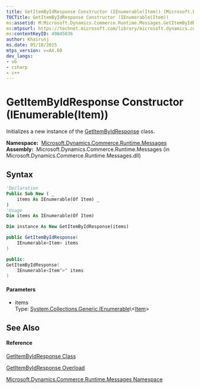 ```yaml
---
title: GetItemByIdResponse Constructor (IEnumerable(Item)) (Microsoft.Dynamics.Commerce.Runtime.Messages)
TOCTitle: GetItemByIdResponse Constructor (IEnumerable(Item))
ms:assetid: M:Microsoft.Dynamics.Commerce.Runtime.Messages.GetItemByIdResponse.#ctor(System.Collections.Generic.IEnumerable{Microsoft.Dynamics.Commerce.Runtime.DataModel.Item})
ms:mtpsurl: https://technet.microsoft.com/library/microsoft.dynamics.commerce.runtime.messages.getitembyidresponse.getitembyidresponse(v=AX.60)
ms:contentKeyID: 49845036
author: Khairunj
ms.date: 05/18/2015
mtps_version: v=AX.60
dev_langs:
- vb
- csharp
- c++
---
```


# GetItemByIdResponse Constructor (IEnumerable(Item))

Initializes a new instance of the [GetItemByIdResponse](getitembyidresponse-class-microsoft-dynamics-commerce-runtime-messages.md) class.

**Namespace:**  [Microsoft.Dynamics.Commerce.Runtime.Messages](microsoft-dynamics-commerce-runtime-messages-namespace.md)  
**Assembly:**  Microsoft.Dynamics.Commerce.Runtime.Messages (in Microsoft.Dynamics.Commerce.Runtime.Messages.dll)

## Syntax

``` vb
'Declaration
Public Sub New ( _
    items As IEnumerable(Of Item) _
)
'Usage
Dim items As IEnumerable(Of Item)

Dim instance As New GetItemByIdResponse(items)
```

``` csharp
public GetItemByIdResponse(
    IEnumerable<Item> items
)
```

``` c++
public:
GetItemByIdResponse(
    IEnumerable<Item^>^ items
)
```

#### Parameters

  - items  
    Type: [System.Collections.Generic.IEnumerable](https://technet.microsoft.com/library/9eekhta0\(v=ax.60\))\<[Item](item-class-microsoft-dynamics-commerce-runtime-datamodel.md)\>  

## See Also

#### Reference

[GetItemByIdResponse Class](getitembyidresponse-class-microsoft-dynamics-commerce-runtime-messages.md)

[GetItemByIdResponse Overload](getitembyidresponse-constructor-microsoft-dynamics-commerce-runtime-messages.md)

[Microsoft.Dynamics.Commerce.Runtime.Messages Namespace](microsoft-dynamics-commerce-runtime-messages-namespace.md)

